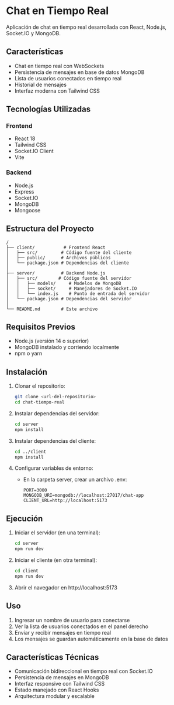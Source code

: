 # Chat en Tiempo Real

Aplicación de chat en tiempo real desarrollada con React, Node.js, Socket.IO y MongoDB.

## Características

- Chat en tiempo real con WebSockets
- Persistencia de mensajes en base de datos MongoDB
- Lista de usuarios conectados en tiempo real
- Historial de mensajes
- Interfaz moderna con Tailwind CSS

## Tecnologías Utilizadas

### Frontend
- React 18
- Tailwind CSS
- Socket.IO Client
- Vite

### Backend
- Node.js
- Express
- Socket.IO
- MongoDB
- Mongoose

## Estructura del Proyecto

```
/
├── client/           # Frontend React
│   ├── src/         # Código fuente del cliente
│   ├── public/      # Archivos públicos
│   └── package.json # Dependencias del cliente
│
├── server/          # Backend Node.js
│   ├── src/        # Código fuente del servidor
│   │   ├── models/     # Modelos de MongoDB
│   │   ├── socket/     # Manejadores de Socket.IO
│   │   └── index.js    # Punto de entrada del servidor
│   └── package.json # Dependencias del servidor
│
└── README.md        # Este archivo
```

## Requisitos Previos

- Node.js (versión 14 o superior)
- MongoDB instalado y corriendo localmente
- npm o yarn

## Instalación

1. Clonar el repositorio:
   ```bash
   git clone <url-del-repositorio>
   cd chat-tiempo-real
   ```

2. Instalar dependencias del servidor:
   ```bash
   cd server
   npm install
   ```

3. Instalar dependencias del cliente:
   ```bash
   cd ../client
   npm install
   ```

4. Configurar variables de entorno:
   - En la carpeta server, crear un archivo .env:
     ```
     PORT=3000
     MONGODB_URI=mongodb://localhost:27017/chat-app
     CLIENT_URL=http://localhost:5173
     ```

## Ejecución

1. Iniciar el servidor (en una terminal):
   ```bash
   cd server
   npm run dev
   ```

2. Iniciar el cliente (en otra terminal):
   ```bash
   cd client
   npm run dev
   ```

3. Abrir el navegador en http://localhost:5173

## Uso

1. Ingresar un nombre de usuario para conectarse
2. Ver la lista de usuarios conectados en el panel derecho
3. Enviar y recibir mensajes en tiempo real
4. Los mensajes se guardan automáticamente en la base de datos

## Características Técnicas

- Comunicación bidireccional en tiempo real con Socket.IO
- Persistencia de mensajes en MongoDB
- Interfaz responsive con Tailwind CSS
- Estado manejado con React Hooks
- Arquitectura modular y escalable 
